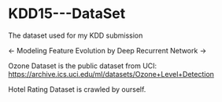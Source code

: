 # KDD15---DataSet
The dataset used for my KDD submission

<- Modeling Feature Evolution by Deep Recurrent Network ->

Ozone Dataset is the public dataset from UCI:
https://archive.ics.uci.edu/ml/datasets/Ozone+Level+Detection

Hotel Rating Dataset is crawled by ourself.
